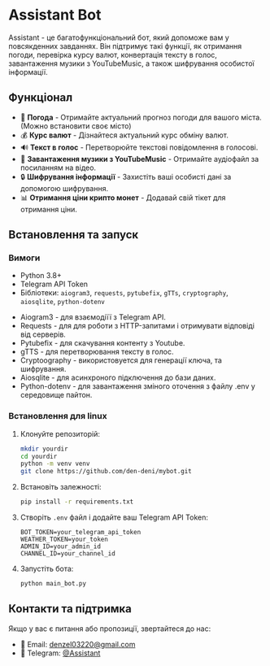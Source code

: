 # Assistant Bot

Assistant - це багатофункціональний бот, який допоможе вам у повсякденних завданнях. Він підтримує такі функції, як отримання погоди, перевірка курсу валют, конвертація тексту в голос, завантаження музики з YouTubeMusic, а також шифрування особистої інформації.

## Функціонал

- 📌 **Погода** - Отримайте актуальний прогноз погоди для вашого міста.(Можно встановити своє місто)
- 💰 **Курс валют** - Дізнайтеся актуальний курс обміну валют.
- 🔊 **Текст в голос** - Перетворюйте текстові повідомлення в голосові.
- 🎵 **Завантаження музики з YouTubeMusic** - Отримайте аудіофайл за посиланням на відео.
- 🔒 **Шифрування інформації** - Захистіть ваші особисті дані за допомогою шифрування.
- 📊 **Отримання ціни крипто монет** - Додавай свій тікет для отримання ціни.

## Встановлення та запуск

### Вимоги
- Python 3.8+
- Telegram API Token
- Бібліотеки: `aiogram3`, `requests`, `pytubefix`, `gTTs`, `cryptography`, `aiosqlite`, `python-dotenv`

* Aiogram3 - для взаємодіїї з Telegram API.
* Requests - для для роботи з HTTP-запитами і отримувати відповіді від серверів.
* Pytubefix - для скачування контенту з Youtube.
* gTTS - для перетворювання тексту в голос.
* Cryptoography - використовуется для генерації ключа, та шифрування.
* Aiosqlite - для асинхроного підключення до бази даних.
* Python-dotenv - для завантаження зміного оточення з файлу .env у середовище пайтон.

### Встановлення для linux

1. Клонуйте репозиторій:
   ```bash
   mkdir yourdir
   cd yourdir
   python -m venv venv
   git clone https://github.com/den-deni/mybot.git
   ```

2. Встановіть залежності:
   ```bash
   pip install -r requirements.txt
   ```

3. Створіть `.env` файл і додайте ваш Telegram API Token:
   ```
   BOT_TOKEN=your_telegram_api_token
   WEATHER_TOKEN=your_token
   ADMIN_ID=your_admin_id
   CHANNEL_ID=your_channel_id
   ```

4. Запустіть бота:
   ```bash
   python main_bot.py
   ```


## Контакти та підтримка

Якщо у вас є питання або пропозиції, звертайтеся до нас:
- 📧 Email: denzel03220@gmail.com
- 🤖 Telegram: [@Assistant]([text](https://t.me/myassitentV2_bot))




